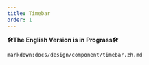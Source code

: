 ```yaml
---
title: Timebar
order: 1
---
```


**🛠The English Version is in Prograss🛠**

`markdown:docs/design/component/timebar.zh.md`
